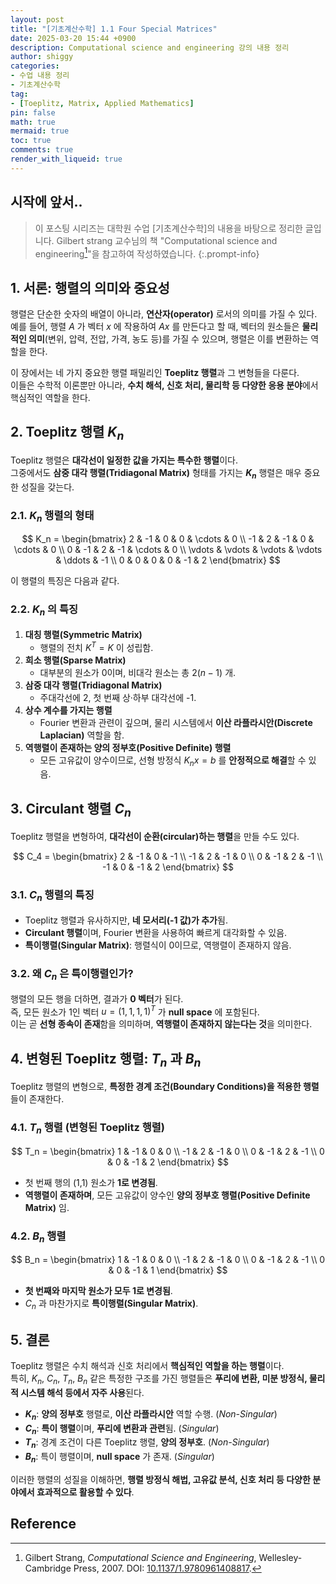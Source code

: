 ```yaml
---
layout: post
title: "[기초계산수학] 1.1 Four Special Matrices"
date: 2025-03-20 15:44 +0900
description: Computational science and engineering 강의 내용 정리
author: shiggy
categories:
- 수업 내용 정리
- 기초계산수학
tag:
- [Toeplitz, Matrix, Applied Mathematics]
pin: false
math: true
mermaid: true
toc: true
comments: true
render_with_liqueid: true
---
```


## 시작에 앞서..

> 이 포스팅 시리즈는 대학원 수업 [기초계산수학]의 내용을 바탕으로 정리한 글입니다. Gilbert strang 교수님의 책 "Computational science and engineering[^1]"을 참고하여 작성하였습니다.
{:.prompt-info}


## **1. 서론: 행렬의 의미와 중요성**
행렬은 단순한 숫자의 배열이 아니라, **연산자(operator)** 로서의 의미를 가질 수 있다.  
예를 들어, 행렬 $A$ 가 벡터 $x$ 에 작용하여 $Ax$ 를 만든다고 할 때, 벡터의 원소들은 **물리적인 의미**(변위, 압력, 전압, 가격, 농도 등)를 가질 수 있으며, 행렬은 이를 변환하는 역할을 한다.

이 장에서는 네 가지 중요한 행렬 패밀리인 **Toeplitz 행렬**과 그 변형들을 다룬다.  
이들은 수학적 이론뿐만 아니라, **수치 해석, 신호 처리, 물리학 등 다양한 응용 분야**에서 핵심적인 역할을 한다.

## **2. Toeplitz 행렬 $K_n$**
Toeplitz 행렬은 **대각선이 일정한 값을 가지는 특수한 행렬**이다.  
그중에서도 **삼중 대각 행렬(Tridiagonal Matrix)** 형태를 가지는 **$K_n$** 행렬은 매우 중요한 성질을 갖는다.

### **2.1. $K_n$ 행렬의 형태**
$$
K_n =
\begin{bmatrix}
2 & -1 & 0 & 0 & \cdots & 0 \\
-1 & 2 & -1 & 0 & \cdots & 0 \\
0 & -1 & 2 & -1 & \cdots & 0 \\
\vdots & \vdots & \vdots & \vdots & \ddots & -1 \\
0 & 0 & 0 & 0 & -1 & 2
\end{bmatrix}
$$

이 행렬의 특징은 다음과 같다.

### **2.2. $K_n$ 의 특징**
1. **대칭 행렬(Symmetric Matrix)**  
   - 행렬의 전치 $K^T = K$ 이 성립함.
2. **희소 행렬(Sparse Matrix)**  
   - 대부분의 원소가 0이며, 비대각 원소는 총 $2(n-1)$ 개.
3. **삼중 대각 행렬(Tridiagonal Matrix)**  
   - 주대각선에 2, 첫 번째 상·하부 대각선에 -1.
4. **상수 계수를 가지는 행렬**  
   - Fourier 변환과 관련이 깊으며, 물리 시스템에서 **이산 라플라시안(Discrete Laplacian)** 역할을 함.
5. **역행렬이 존재하는 양의 정부호(Positive Definite) 행렬**  
   - 모든 고유값이 양수이므로, 선형 방정식 $K_n x = b$ 를 **안정적으로 해결**할 수 있음.

## **3. Circulant 행렬 $C_n$**
Toeplitz 행렬을 변형하여, **대각선이 순환(circular)하는 행렬**을 만들 수도 있다.

$$
C_4 =
\begin{bmatrix}
2 & -1 & 0 & -1 \\
-1 & 2 & -1 & 0 \\
0 & -1 & 2 & -1 \\
-1 & 0 & -1 & 2
\end{bmatrix}
$$

### **3.1. $C_n$ 행렬의 특징**
- Toeplitz 행렬과 유사하지만, **네 모서리(-1 값)가 추가**됨.
- **Circulant 행렬**이며, Fourier 변환을 사용하여 빠르게 대각화할 수 있음.
- **특이행렬(Singular Matrix)**: 행렬식이 0이므로, 역행렬이 존재하지 않음.

### **3.2. 왜 $C_n$ 은 특이행렬인가?**
행렬의 모든 행을 더하면, 결과가 **0 벡터**가 된다.  
즉, 모든 원소가 1인 벡터 $u = (1, 1, 1, 1)^T$ 가 **null space** 에 포함된다.  
이는 곧 **선형 종속이 존재**함을 의미하며, **역행렬이 존재하지 않는다는 것**을 의미한다.

## **4. 변형된 Toeplitz 행렬: $T_n$ 과 $B_n$**
Toeplitz 행렬의 변형으로, **특정한 경계 조건(Boundary Conditions)을 적용한 행렬**들이 존재한다.

### **4.1. $T_n$ 행렬 (변형된 Toeplitz 행렬)**
$$
T_n =
\begin{bmatrix}
1 & -1 & 0 & 0 \\
-1 & 2 & -1 & 0 \\
0 & -1 & 2 & -1 \\
0 & 0 & -1 & 2
\end{bmatrix}
$$

- 첫 번째 행의 (1,1) 원소가 **1로 변경됨**.
- **역행렬이 존재하며**, 모든 고유값이 양수인 **양의 정부호 행렬(Positive Definite Matrix)** 임.

### **4.2. $B_n$ 행렬**
$$
B_n =
\begin{bmatrix}
1 & -1 & 0 & 0 \\
-1 & 2 & -1 & 0 \\
0 & -1 & 2 & -1 \\
0 & 0 & -1 & 1
\end{bmatrix}
$$

- **첫 번째와 마지막 원소가 모두 1로 변경됨**.
- $C_n$ 과 마찬가지로 **특이행렬(Singular Matrix)**.


## **5. 결론**
Toeplitz 행렬은 수치 해석과 신호 처리에서 **핵심적인 역할을 하는 행렬**이다.  
특히, $K_n$, $C_n$, $T_n$, $B_n$ 같은 특정한 구조를 가진 행렬들은 **푸리에 변환, 미분 방정식, 물리적 시스템 해석 등에서 자주 사용**된다.

- **$K_n$**: **양의 정부호** 행렬로, **이산 라플라시안** 역할 수행. (*Non-Singular*)
- **$C_n$**: **특이 행렬**이며, **푸리에 변환과 관련**됨. (*Singular*)
- **$T_n$**: 경계 조건이 다른 Toeplitz 행렬, **양의 정부호**. (*Non-Singular*)
- **$B_n$**: 특이 행렬이며, **null space** 가 존재. (*Singular*)

이러한 행렬의 성질을 이해하면, **행렬 방정식 해법, 고유값 분석, 신호 처리 등 다양한 분야에서 효과적으로 활용할 수 있다**.

## Reference

[^1]: Gilbert Strang, *Computational Science and Engineering*, Wellesley-Cambridge Press, 2007. DOI: [10.1137/1.9780961408817](https://epubs.siam.org/doi/abs/10.1137/1.9780961408817).
